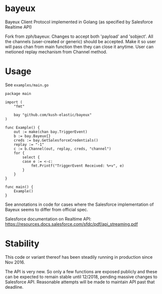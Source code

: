 # bayeux
Bayeux Client Protocol implemented in Golang (as specified by Salesforce Realtime API)

Fork from zph/bayeux:
	Changes to accept both 'payload' and 'sobject'.
	All the channels (user-created or generic) should be accepted.
	Make it so user will pass chan from main function then they can close it anytime.
	User can metioned replay mechanism from Channel method.

# Usage
See `examples/main.go`
```golang
package main

import (
	"fmt"

	bay "github.com/kush-elastic/bayeux"
)

func Example() {
	out := make(chan bay.TriggerEvent)
	b := bay.Bayeux{}
	creds := bay.GetSalesforceCredentials()
	replay := "-1"
	c := b.Channel(out, replay, creds, "channel")
	for {
		select {
		case e := <-c:
			fmt.Printf("TriggerEvent Received: %+v", e)
		}
	}
}

func main() {
	Example()
}
```

See annotations in code for cases where the Salesforce implementation of Bayeux seems to differ from official spec.

Salesforce documentation on Realtime API: https://resources.docs.salesforce.com/sfdc/pdf/api_streaming.pdf

# Stability

This code or variant thereof has been steadily running in production since Nov 2016.

The API is very new. So only a few functions are exposed publicly and these can be expected to remain stable until 12/2018, pending massive changes to Salesforce API. Reasonable attempts will be made to maintain API past that deadline.
